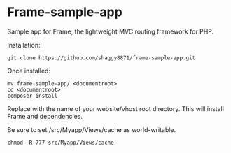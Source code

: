 Frame-sample-app
================

Sample app for Frame, the lightweight MVC routing framework for PHP.

Installation:
```
git clone https://github.com/shaggy8871/frame-sample-app.git
```

Once installed:

```
mv frame-sample-app/ <documentroot>
cd <documentroot>
composer install
```

Replace <documentroot> with the name of your website/vhost root directory. This will install Frame and dependencies.

Be sure to set /src/Myapp/Views/cache as world-writable.

```
chmod -R 777 src/Myapp/Views/cache
```
